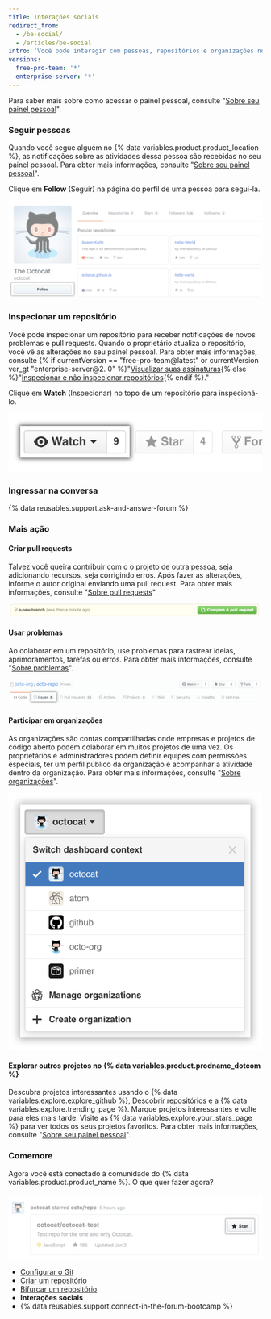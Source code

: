 ```yaml
---
title: Interações sociais
redirect_from:
  - /be-social/
  - /articles/be-social
intro: 'Você pode interagir com pessoas, repositórios e organizações no {% data variables.product.prodname_dotcom %}. Veja em seu painel pessoal no que as outras pessoas estão trabalhando e com quem estão se conectando.'
versions:
  free-pro-team: '*'
  enterprise-server: '*'
---
```


Para saber mais sobre como acessar o painel pessoal, consulte "[Sobre seu painel pessoal](/articles/about-your-personal-dashboard)".

### Seguir pessoas

Quando você segue alguém no {% data variables.product.product_location %}, as notificações sobre as atividades dessa pessoa são recebidas no seu painel pessoal. Para obter mais informações, consulte "[Sobre seu painel pessoal](/articles/about-your-personal-dashboard)".

Clique em **Follow** (Seguir) na página do perfil de uma pessoa para segui-la.

![Botão Follow user (Seguir usuário)](/assets/images/help/profile/follow-user-button.png)

### Inspecionar um repositório

Você pode inspecionar um repositório para receber notificações de novos problemas e pull requests. Quando o proprietário atualiza o repositório, você vê as alterações no seu painel pessoal. Para obter mais informações, consulte {% if currentVersion == "free-pro-team@latest" or currentVersion ver_gt "enterprise-server@2. 0" %}"[Visualizar suas assinaturas](/github/managing-subscriptions-and-notifications-on-github/viewing-your-subscriptions){% else %}"[Inspecionar e não inspecionar repositórios](/github/receiving-notifications-about-activity-on-github/watching-and-unwatching-repositories){% endif %}."

Clique em **Watch** (Inspecionar) no topo de um repositório para inspecioná-lo.

![Botão Watch repository (Inspecionar repositório)](/assets/images/help/repository/repo-actions-watch.png)

### Ingressar na conversa

{% data reusables.support.ask-and-answer-forum %}

### Mais ação

#### Criar pull requests

 Talvez você queira contribuir com o o projeto de outra pessoa, seja adicionando recursos, seja corrigindo erros. Após fazer as alterações, informe o autor original enviando uma pull request. Para obter mais informações, consulte "[Sobre pull requests](/articles/about-pull-requests)".

 ![Botão Pull request](/assets/images/help/repository/repo-actions-pullrequest.png)

#### Usar problemas

Ao colaborar em um repositório, use problemas para rastrear ideias, aprimoramentos, tarefas ou erros. Para obter mais informações, consulte "[Sobre problemas](/articles/about-issues/)".

![Botão Issues (Problemas)](/assets/images/help/repository/repo-tabs-issues.png)

#### Participar em organizações

As organizações são contas compartilhadas onde empresas e projetos de código aberto podem colaborar em muitos projetos de uma vez. Os proprietários e administradores podem definir equipes com permissões especiais, ter um perfil público da organização e acompanhar a atividade dentro da organização. Para obter mais informações, consulte "[Sobre organizações](/articles/about-organizations/)".

![Menu suspenso de alternância de contexto da conta](/assets/images/help/overview/dashboard-contextswitcher.png)

#### Explorar outros projetos no {% data variables.product.prodname_dotcom %}

Descubra projetos interessantes usando o {% data variables.explore.explore_github %}, [Descobrir repositórios](https://github.com/explore) e a {% data variables.explore.trending_page %}. Marque projetos interessantes e volte para eles mais tarde. Visite as {% data variables.explore.your_stars_page %} para ver todos os seus projetos favoritos.  Para obter mais informações, consulte "[Sobre seu painel pessoal](/articles/about-your-personal-dashboard/)".

### Comemore

Agora você está conectado à comunidade do {% data variables.product.product_name %}. O que quer fazer agora?

![Marcar um projeto com estrela](/assets/images/help/stars/star-a-project.png)

- [Configurar o Git](/articles/set-up-git)
- [Criar um repositório](/articles/create-a-repo)
- [Bifurcar um repositório](/articles/fork-a-repo)
- **Interações sociais**
- {% data reusables.support.connect-in-the-forum-bootcamp %}
